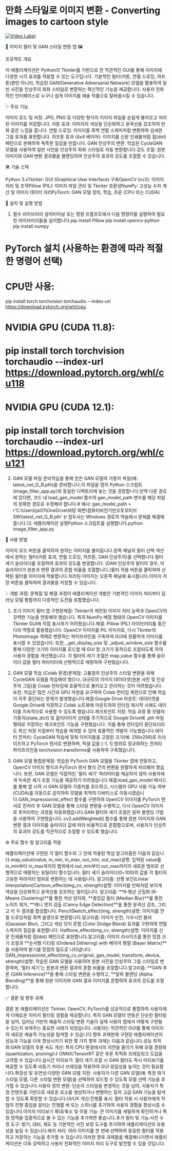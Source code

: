 # 만화 스타일로 이미지 변환 - Converting images to cartoon style
 
[![Video Label](http://img.youtube.com/vi/WO7ePyKYrlo/0.jpg)](https://youtu.be/WO7ePyKYrlo)

🎨 이미지 필터 및 GAN 스타일 변환 앱 🖼️

프로젝트 개요

이 애플리케이션은 Python의 Tkinter를 기반으로 한 직관적인 GUI를 통해 이미지에 다양한 시각 효과를 적용할 수 있는 도구입니다. 기본적인 필터(카툰, 연필 드로잉, 하프톤)뿐만 아니라, 학습된 GAN(Generative Adversarial Network) 모델을 활용하여 일반 사진을 인상주의 회화 스타일로 변환하는 혁신적인 기능을 제공합니다. 사용자 친화적인 인터페이스로 누구나 쉽게 이미지를 예술 작품으로 탈바꿈시킬 수 있습니다.

✨ 주요 기능

이미지 로드 및 저장: JPG, PNG 등 다양한 형식의 이미지 파일을 손쉽게 불러오고 처리된 이미지를 저장합니다.
카툰 효과: 이미지의 색상을 단순화하고 윤곽선을 강조하여 만화 같은 느낌을 줍니다.
연필 드로잉: 이미지를 흑백 연필 스케치처럼 변환하여 섬세한 그림 효과를 표현합니다.
하프톤 효과 (4x4 베이어): 이미지를 신문 인쇄물처럼 점(dot) 패턴으로 분해하여 독특한 질감을 만듭니다.
GAN 인상주의 변환: 학습된 CycleGAN 모델을 사용하여 일반 사진을 인상주의 회화 스타일로 자동 변환합니다.강도 조절: 원본 이미지와 GAN 변환 결과물을 블렌딩하여 인상주의 효과의 강도를 조절할 수 있습니다.

🛠️ 기술 스택

Python 3.xTkinter: GUI (Graphical User Interface) 구축OpenCV (cv2): 이미지 처리 및 조작Pillow (PIL): 이미지 파일 관리 및 Tkinter 호환성NumPy: 고성능 수치 계산 및 이미지 데이터 처리PyTorch: GAN 모델 정의, 학습, 추론 (CPU 또는 CUDA)

🚀 설치 및 실행 방법

1. 필수 라이브러리 설치터미널 또는 명령 프롬프트에서 다음 명령어를 실행하여 필요한 라이브러리들을 설치합니다.pip install Pillow
pip install opencv-python
pip install numpy
# PyTorch 설치 (사용하는 환경에 따라 적절한 명령어 선택)
# CPU만 사용:
pip install torch torchvision torchaudio --index-url https://download.pytorch.org/whl/cpu
# NVIDIA GPU (CUDA 11.8):
# pip install torch torchvision torchaudio --index-url https://download.pytorch.org/whl/cu118
# NVIDIA GPU (CUDA 12.1):
# pip install torch torchvision torchaudio --index-url https://download.pytorch.org/whl/cu121
2. GAN 모델 파일 준비학습을 통해 얻은 GAN 모델의 가중치 파일(예: latest_net_G_B.pth)을 준비합니다.이 파일을 앱의 Python 스크립트(image_filter_app.py)와 동일한 디렉토리에 놓는 것을 권장합니다.만약 다른 경로에 있다면, 코드 내 load_gan_model 함수의 gan_model_path 변수를 해당 파일의 정확한 경로로 수정해야 합니다.# 예시:
gan_model_path = r'C:\Users\jsi01\OneDrive\바탕 화면\컴퓨터비전기반오토모티브SW\latest_net_G_B.pth'
(r 접두사는 Windows 경로의 역슬래시 문제를 해결해 줍니다.)3. 애플리케이션 실행Python 스크립트를 실행합니다.python image_filter_app.py

📝 사용 방법

이미지 로드 버튼을 클릭하여 원하는 이미지를 불러옵니다.왼쪽 패널의 필터 선택 섹션에서 원하는 필터(카툰 효과, 연필 드로잉, 하프톤, GAN 인상주의)를 선택합니다.필터 세기 슬라이더를 조절하여 효과의 강도를 변경합니다. (GAN 인상주의 필터의 경우, 이 슬라이더가 원본과 변환 결과의 혼합 비율을 조절합니다.)필터 적용 버튼을 클릭하여 선택된 필터를 이미지에 적용합니다.처리된 이미지는 오른쪽 패널에 표시됩니다.이미지 저장 버튼을 클릭하여 결과물을 저장할 수 있습니다.

💡 개발 과정: 문제점 및 해결 과정이 애플리케이션 개발은 기본적인 이미지 처리부터 딥러닝 모델 통합까지 다층적인 도전을 포함했습니다.

1. 초기 이미지 필터 앱 구현문제점: Tkinter의 제한된 이미지 처리 능력과 OpenCV의 강력한 기능을 연동해야 했습니다. 특히 NumPy 배열 형태의 OpenCV 이미지를 Tkinter GUI에 직접 표시하기 어려웠습니다.해결: Pillow (PIL) 라이브러리를 중간 다리 역할로 활용했습니다. OpenCV 이미지를 PIL 이미지로, 다시 Tkinter의 PhotoImage 객체로 변환하는 파이프라인을 구축하여 GUI에 원활하게 이미지를 표시할 수 있었습니다. 또한, _get_display_size 및 _adjust_window_size 함수를 통해 다양한 크기의 이미지를 로드할 때 GUI 창 크기가 동적으로 조절되도록 하여 사용자 경험을 개선했습니다. 각 필터의 세기 조절은 map_value 함수를 통해 슬라이더 값을 필터 파라미터에 선형적으로 매핑하여 구현했습니다.

2. GAN 모델 학습 (Colab 환경)문제점: 고품질의 인상주의 스타일 변환을 위해 CycleGAN 모델을 학습해야 했으나, 대규모의 이미지 데이터셋(원본 사진 및 인상주의 그림)을 Colab 런타임에 효율적으로 불러오고 관리하는 것이 어려웠습니다. 또한, 학습은 많은 시간과 GPU 자원을 요구하여 Colab 런타임 제한으로 인해 학습이 자주 중단되는 문제가 발생했습니다.해결:Google Drive 마운트: 데이터셋을 Google Drive에 저장하고 Colab 노트북에 마운트하여 런타임 재시작 시에도 데이터를 지속적으로 사용할 수 있도록 했습니다.체크포인트 저장: 학습 과정 중 모델의 가중치(state_dict) 및 옵티마이저 상태를 주기적으로 Google Drive에 .pth 파일 형태로 저장하는 체크포인트 기능을 구현했습니다. 이를 통해 런타임이 중단되더라도 최신 저장 지점부터 학습을 재개할 수 있어 효율적인 개발이 가능했습니다.데이터 전처리: CycleGAN 학습에 맞춰 이미지들을 고정된 크기(예: 256x256)로 리사이즈하고 PyTorch 텐서로 변환하며, 픽셀 값을 [-1, 1] 범위로 정규화하는 전처리 파이프라인을 torchvision.transforms를 사용하여 구축했습니다.

3. GAN 모델 통합문제점: 학습된 PyTorch GAN 모델을 Tkinter 앱에 연동하고, OpenCV 이미지 형식과 PyTorch 텐서 형식 간의 변환을 원활하게 처리해야 했습니다. 또한, GAN 모델은 직접적인 '필터 세기' 파라미터를 제공하지 않아 사용자에게 익숙한 세기 조절 기능을 제공하기 어려웠습니다.해결:load_gan_model 메서드를 통해 앱 시작 시 GAN 모델의 가중치를 로드하고, 시스템의 GPU 사용 가능 여부(CUDA)를 자동으로 감지하여 모델을 최적의 디바이스로 이동시켰습니다.GAN_Impressionist_effect 함수를 구현하여 OpenCV 이미지를 PyTorch 텐서로 전처리 후 GAN 모델을 통해 스타일 변환을 수행하고, 다시 OpenCV 이미지로 후처리하는 과정을 자동화했습니다.GAN 필터의 세기 조절은 알파 블렌딩 기법을 사용하여 구현했습니다. cv2.addWeighted() 함수를 통해 원본 이미지와 GAN 변환 결과 이미지를 슬라이더 값에 따라 비율적으로 혼합함으로써, 사용자가 인상주의 효과의 강도를 직관적으로 조절할 수 있도록 했습니다.

⚙️ 주요 함수 및 알고리즘 적용

애플리케이션에 구현된 각 필터 함수와 그 안에 적용된 핵심 알고리즘은 다음과 같습니다.map_value(value, in_min, in_max, out_min, out_max)설명: 입력된 value를 in_min부터 in_max까지의 범위에서 out_min부터 out_max까지의 새로운 범위로 선형적으로 매핑하는 유틸리티 함수입니다. 필터 세기 슬라이더(0~100)의 값을 각 필터의 고유한 파라미터 범위로 변환하는 데 사용됩니다.
알고리즘: 선형 보간(Linear Interpolation)Cartoon_effect(img_cv, strength)설명: 이미지를 만화처럼 보이게 색상을 단순화하고 윤곽선을 강조하는 필터입니다.
알고리즘: **K-평균 군집화 (K-Means Clustering)**를 통한 색상 양자화, **중앙값 필터 (Median Blur)**를 통한 노이즈 제거, **캐니 엣지 검출 (Canny Edge Detection)**을 통한 윤곽선 강조, 그리고 이 두 결과를 합성합니다.
PencilSketch_effect(img, strength)설명: 이미지를 연필 드로잉처럼 흑백 음영으로 변환합니다.알고리즘: 이미지 반전, 가우시안 블러 (Gaussian Blur), 그리고 색상 닷지 혼합 (Color Dodge Blend) 효과를 구현하여 연필 스케치의 질감을 표현합니다.
Halftone_effect(img_cv, strength)설명: 이미지를 신문 인쇄물처럼 점(dot) 패턴으로 표현합니다.알고리즘: 이미지 리사이즈를 통한 망점 크기 조절과 **순서형 디더링 (Ordered Dithering) with 베이어 행렬 (Bayer Matrix)**을 사용하여 밝기를 망점의 밀도로 나타냅니다.
GAN_Impressionist_effect(img_cv_original, gan_model, transform, device, strength)설명: 학습된 GAN 모델을 사용하여 원본 사진을 인상주의 그림 스타일로 변환하며, '필터 세기'는 원본과 변환 결과의 혼합 비율을 조절합니다.알고리즘: **GAN 추론 (GAN Inference)**을 통해 스타일 변환을 수행하고, **알파 블렌딩 (Alpha Blending)**을 통해 원본 이미지와 GAN 결과 이미지를 혼합하여 효과의 강도를 조절합니다.

✅ 결론 및 향후 과제

결론
본 애플리케이션은 Tkinter, OpenCV, PyTorch를 성공적으로 통합하여 사용자에게 다채로운 이미지 필터링 경험을 제공합니다. 특히 GAN 모델의 연동은 단순한 필터링을 넘어, 딥러닝 기반의 예술적 스타일 변환 기술이 실제 사용자 앱에서 어떻게 구현될 수 있는지 보여주는 중요한 사례가 되었습니다. 사용자는 직관적인 GUI를 통해 이미지의 새로운 예술적 가능성을 탐색할 수 있습니다.향후 과제현재 구현된 애플리케이션의 성능과 기능을 더욱 향상시키기 위한 몇 가지 향후 과제는 다음과 같습니다.성능 최적화:GAN 모델의 추론 속도 개선: 특히 CPU 환경에서의 지연을 줄이기 위해 모델 경량화(quantization, pruning)나 ONNX/TensorRT 같은 추론 최적화 프레임워크 도입을 고려할 수 있습니다.실시간 미리보기: 필터 세기 조절 시 GAN 필터도 즉시 미리보기를 제공할 수 있도록 비동기 처리나 쓰레딩을 적용하여 GUI 응답성을 높이는 것이 필요합니다.확장성 및 유연성:다양한 GAN 모델 지원: 사용자가 다른 GAN 모델(예: 특정 화가 스타일 모델, 다른 스타일 변환 모델)을 선택하여 로드할 수 있도록 모델 선택 기능을 추가할 수 있습니다.사용자 정의 변환: 단순히 스타일을 변경하는 것을 넘어, 사용자가 특정 컨텐츠를 기반으로 새로운 요소를 생성하거나 변형하는 등의 고급 GAN 기능을 탐색할 수 있도록 확장할 수 있습니다.UI/UX 개선:진행률 표시: 필터 적용 시 사용자에게 작업이 진행 중임을 알리는 진행률 바 또는 스피너를 추가하여 사용자 경험을 향상시킬 수 있습니다.이미지 미리보기 확대/축소 및 이동 기능: 큰 이미지를 세밀하게 확인하거나 특정 영역을 집중적으로 볼 수 있는 기능을 추가하면 좋습니다.추가 필터 및 기능:사진 수정 도구: 밝기, 대비, 채도 등 기본적인 사진 보정 도구를 추가하여 애플리케이션의 유용성을 높일 수 있습니다.배치 처리: 여러 이미지를 한 번에 선택하여 동일한 필터를 적용하고 저장하는 기능을 추가할 수 있습니다.이러한 향후 과제들을 해결해나가면서 애플리케이션은 더욱 강력하고 사용자 친화적인 이미지 처리 도구로 발전할 수 있을 것입니다.
